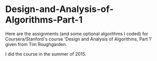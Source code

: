 # Design-and-Analysis-of-Algorithms-Part-1

Here are the assignments (and some optional algorithms I coded) for Coursera/Stanford's course 'Design and Analysis of Algorithms, Part 1' given from Tim Roughgarden.

I did the course in the summer of 2015.

